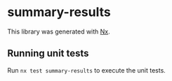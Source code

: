 # summary-results

This library was generated with [Nx](https://nx.dev).

## Running unit tests

Run `nx test summary-results` to execute the unit tests.
